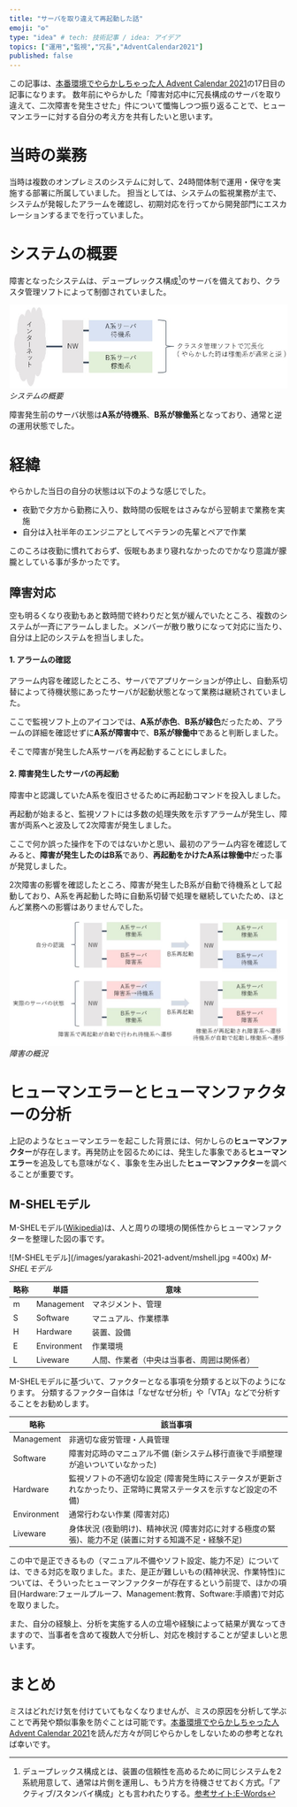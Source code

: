 ```yaml
---
title: "サーバを取り違えて再起動した話"
emoji: "⚙️"
type: "idea" # tech: 技術記事 / idea: アイデア
topics: ["運用","監視","冗長","AdventCalendar2021"]
published: false
---
```


この記事は、[本番環境でやらかしちゃった人 Advent Calendar 2021](https://qiita.com/advent-calendar/2021/yarakashi-production)の17日目の記事になります。
数年前にやらかした「障害対応中に冗長構成のサーバを取り違えて、二次障害を発生させた」件について懺悔しつつ振り返ることで、ヒューマンエラーに対する自分の考え方を共有したいと思います。

# 当時の業務

当時は複数のオンプレミスのシステムに対して、24時間体制で運用・保守を実施する部署に所属していました。
担当としては、システムの監視業務が主で、システムが発報したアラームを確認し、初期対応を行ってから開発部門にエスカレーションするまでを行っていました。

# システムの概要

障害となったシステムは、デュープレックス構成[^1]のサーバを備えており、クラスタ管理ソフトによって制御されていました。

![システム系統図](/images/yarakashi-2021-advent/systemMap.jpg)
*システムの概要*

障害発生前のサーバ状態は**A系が待機系**、**B系が稼働系**となっており、通常と逆の運用状態でした。

# 経緯

やらかした当日の自分の状態は以下のような感じでした。

- 夜勤で夕方から勤務に入り、数時間の仮眠をはさみながら翌朝まで業務を実施
- 自分は入社半年のエンジニアとしてベテランの先輩とペアで作業

このころは夜勤に慣れておらず、仮眠もあまり寝れなかったのでかなり意識が朦朧としている事が多かったです。

## 障害対応

空も明るくなり夜勤もあと数時間で終わりだと気が緩んでいたところ、複数のシステムが一斉にアラームしました。メンバーが散り散りになって対応に当たり、自分は上記のシステムを担当しました。

#### 1. アラームの確認

アラーム内容を確認したところ、サーバでアプリケーションが停止し、自動系切替によって待機状態にあったサーバが起動状態となって業務は継続されていました。

ここで監視ソフト上のアイコンでは、**A系が赤色**、**B系が緑色**だったため、アラームの詳細を確認せずに**A系が障害中**で、**B系が稼働中**であると判断しました。

そこで障害が発生したA系サーバを再起動することにしました。

#### 2. 障害発生したサーバの再起動

障害中と認識していたA系を復旧させるために再起動コマンドを投入しました。

再起動が始まると、監視ソフトには多数の処理失敗を示すアラームが発生し、障害が両系へと波及して2次障害が発生しました。

ここで何か誤った操作を下のではないかと思い、最初のアラーム内容を確認してみると、**障害が発生したのはB系**であり、**再起動をかけたA系は稼働中**だった事が発覚しました。

2次障害の影響を確認したところ、障害が発生したB系が自動で待機系として起動しており、A系を再起動した時に自動系切替で処理を継続していたため、ほとんど業務への影響はありませんでした。

![障害概況](/images/yarakashi-2021-advent/event.jpg)
*障害の概況*

# ヒューマンエラーとヒューマンファクターの分析

上記のようなヒューマンエラーを起こした背景には、何かしらの**ヒューマンファクター**が存在します。再発防止を図るためには、発生した事象である**ヒューマンエラー**を追及しても意味がなく、事象を生み出した**ヒューマンファクター**を調べることが重要です。

## M-SHELモデル

M-SHELモデル([Wikipedia](https://ja.wikipedia.org/wiki/%E3%83%92%E3%83%A5%E3%83%BC%E3%83%9E%E3%83%B3%E3%83%95%E3%82%A1%E3%82%AF%E3%82%BF%E3%83%BC#SHEL%E3%83%A2%E3%83%87%E3%83%AB))は、人と周りの環境の関係性からヒューマンファクターを整理した図の事です。

![M-SHELモデル](/images/yarakashi-2021-advent/mshell.jpg =400x)
*M-SHELモデル*

| 略称 | 単語 | 意味 |
| ---- | ---- | ---- |
| m | Management | マネジメント、管理 |
| S | Software | マニュアル、作業標準 |
| H | Hardware | 装置、設備 |
| E | Environment | 作業環境 |
| L | Liveware | 人間、作業者（中央は当事者、周囲は関係者） |

M-SHELモデルに基づいて、ファクターとなる事項を分類すると以下のようになります。
分類するファクター自体は「なぜなぜ分析」や「VTA」などで分析することをお勧めします。

| 略称 | 該当事項 |
| ---- | ---- |
| Management | 非適切な疲労管理・人員管理|
| Software | 障害対応時のマニュアル不備 (新システム移行直後で手順整理が追いついていなかった) |
| Hardware | 監視ソフトの不適切な設定 (障害発生時にステータスが更新されなかったり、正常時に異常ステータスを示すなど設定の不備) |
| Environment | 通常行わない作業 (障害対応) |
| Liveware | 身体状況 (夜勤明け)、精神状況 (障害対応に対する極度の緊張)、能力不足 (装置に対する知識不足・経験不足) |

この中で是正できるもの（マニュアル不備やソフト設定、能力不足）については、できる対応を取りました。また、是正が難しいもの(精神状況、作業特性)については、そういったヒューマンファクターが存在するという前提で、ほかの項目(Hardware:フェールプルーフ、Management:教育、Software:手順書)で対応を取りました。

また、自分の経験上、分析を実施する人の立場や経験によって結果が異なってきますので、当事者を含めて複数人で分析し、対応を検討することが望ましいと思います。

# まとめ
ミスはどれだけ気を付けていてもなくなりませんが、ミスの原因を分析して学ぶことで再発や類似事象を防ぐことは可能です。[本番環境でやらかしちゃった人 Advent Calendar 2021](https://qiita.com/advent-calendar/2021/yarakashi-production)を読んだ方々が同じやらかしをしないための参考となれば幸いです。

[^1]: デュープレックス構成とは、装置の信頼性を高めるために同じシステムを2系統用意して、通常は片側を運用し、もう片方を待機させておく方式。「アクティブ/スタンバイ構成」とも言われたりする。[参考サイト:E-Words](https://e-words.jp/w/%E3%83%87%E3%83%A5%E3%83%97%E3%83%AC%E3%83%83%E3%82%AF%E3%82%B9%E3%82%B7%E3%82%B9%E3%83%86%E3%83%A0.html)